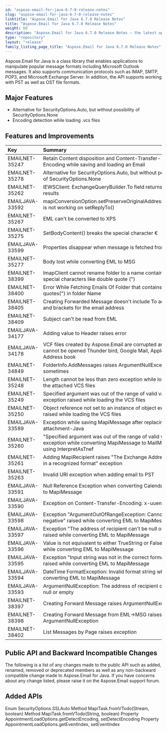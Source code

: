 ```yaml
---
id: "aspose-email-for-java-6-7-0-release-notes"
slug: "aspose-email-for-java-6-7-0-release-notes"
linktitle: "Aspose.Email for Java 6.7.0 Release Notes"
title: "Aspose.Email for Java 6.7.0 Release Notes"
weight: 60
description: "Aspose.Email for Java 6.7.0 Release Notes – the latest updates and fixes."
type: "repository"
layout: "release"
family_listing_page_title: "Aspose.Email for Java 6.7.0 Release Notes"
---
```


Aspose.Email for Java is a class library that enables applications to manipulate popular message formats including Microsoft Outlook messages. It also supports communication protocols such as IMAP, SMTP, POP3, and Microsoft Exchange Server. In addition, the API supports working with PST as well as OST file formats.
## **Major Features**
- Alternative for SecurityOptions.Auto, but without possibility of SecurityOptions.None
- Encoding detection while loading .vcs files
## **Features and Improvements**

|**Key** |**Summary** |**Category** |
| :- | :- | :- |
|EMAILNET-35247|Retain Content disposition and Content-Transfer-Encoding while saving and loading an Email |Enhancement |
|EMAILNET-35278 |Alternative for SecurityOptions.Auto, but without possibility of SecurityOptions.None |Enhancement |
|EMAILNET-35262 |IEWSClient: ExchangeQueryBuilder.To field returns empty results |Bug |
|EMAILJAVA-33592 |mapiConversionOption.setPreserveOriginalAddresses(true) is not working on setReplyTo() |Bug |
|EMAILNET-35267 |EML can't be converted to XPS |Bug |
|EMAILNET-35275 |SetBodyContent() breaks the special character € |Bug |
|EMAILJAVA-33599 |Properties disappear when message is fetched from Pst |Bug |
|EMAILNET-35277 |Body lost while converting EML to MSG |Bug |
|EMAILNET-38399 |ImapClient cannot rename folder to a name containing special characters like double quote (") |Bug |
|EMAILNET-38400 |Error While Fetching Emails Of Folder that contains double quotes(") in folder Name |Bug |
|EMAILNET-38405 |Creating Forwarded Message doesn't include To address and brackets for the email address |Bug |
|EMAILNET-38409 |Subject can't be read from EML |Bug |
|EMAILJAVA-34177 |Adding value to Header raises error |Bug |
|EMAILJAVA-34178 |VCF files created by Aspose.Email are corrupted and cannot be opened Thunder bird, Google Mail, Apple Address book |Bug |
|EMAILNET-34849 |FolderInfo.AddMessages raises ArgumentNullException sometimes |Bug |
|EMAILNET-35248 |Length cannot be less than zero exception while loading the attached VCS files |Bug |
|EMAILNET-35249 |Specified argument was out of the range of valid values exception raised while loading the VCS files |Bug |
|EMAILNET-35250 |Object reference not set to an instance of object exception raised while loading the VCS files |Bug |
|EMAILJAVA-33589 |Exception while saving MapiMessage after replacing the attachment-Java |Bug |
|EMAILNET-35260 |"Specified argument was out of the range of valid values." exception while converting MapiMessage to MailMessage using InterpretAsTnef |Bug |
|EMAILNET-35261 |Adding MapiRecipient raises "The Exchange Address is not in a recognized format" exception |Bug |
|EMAILNET-35263 |Invalid URI exception when adding email to PST |Bug |
|EMAILJAVA-33591 |Null Reference Exception when converting Calendar EML to MapiMessage |Bug |
|EMAILJAVA-33590 |Exception on Content-Transfer-Encoding: x-uuencode |Bug |
|EMAILJAVA-33598 |Exception "ArgumentOutOfRangeException: Cannot be negative" raised while converting EML to MapiMessage |Bug |
|EMAILJAVA-33597 |Exception "The address of recipient can't be null or empty" raised while converting EML to MapiMessage |Bug |
|EMAILJAVA-33596 |Value is not equivalent to either TrueString or FalseString while converting EML to MapiMessage |Bug |
|EMAILJAVA-33595 |Exception "Input string was not in the correct format" raised while converting EML to MapiMessage |Bug |
|EMAILJAVA-33594 |DateTime FormatException: Invalid format string while converting EML to MapiMessage |Bug |
|EMAILJAVA-33593 |ArgumentNullException: The address of recipient can't be null or empty |Bug |
|EMAILNET-38397 |Creating Forward Message raises ArgumentNullException |Bug |
|EMAILNET-38398 |Creating Forward Message from EML->MSG raises ArgumentNullException |Bug |
|EMAILNET-38402 |List Messages by Page raises exception |Bug |
## **Public API and Backward Incompatible Changes**
The following is a list of any changes made to the public API such as added, renamed, removed or deprecated members as well as any non-backward compatible change made to Aspose.Email for Java. If you have concerns about any change listed, please raise it on the Aspose.Email support forum.
## **Added APIs**
Enum SecurityOptions.SSLAuto
Method MapiTask.fromVTodo(Stream, boolean)
Method MapiTask.fromVTodo(String, boolean)
Property AppointmentLoadOptions.getDetectEncoding, setDetectEncoding
Property AppointmentLoadOptions.getEventIndex, setEventIndex
